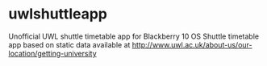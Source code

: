 # uwlshuttleapp
Unofficial UWL shuttle timetable app for Blackberry 10 OS
Shuttle timetable app based on static data available at http://www.uwl.ac.uk/about-us/our-location/getting-university 
